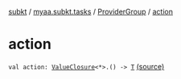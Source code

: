 [subkt](../../index.md) / [myaa.subkt.tasks](../index.md) / [ProviderGroup](index.md) / [action](./action.md)

# action

`val action: `[`ValueClosure`](../-value-closure/index.md)`<*>.() -> `[`T`](index.md#T) [(source)](https://github.com/Myaamori/SubKt/blob/0.1.19/src/main/kotlin/myaa/subkt/tasks/tasks.kt#L571)
